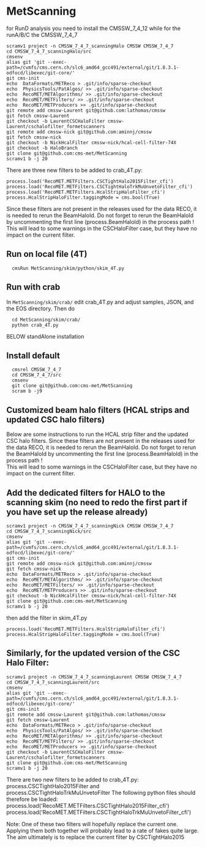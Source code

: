 # MetScanning



for RunD analysis you need to install the CMSSW_7_4_12 while for the runA/B/C the CMSSW_7_4_7
```
scramv1 project -n CMSSW_7_4_7_scanningHalo CMSSW CMSSW_7_4_7
cd CMSSW_7_4_7_scanningHalo/src
cmsenv
alias git 'git --exec-path=/cvmfs/cms.cern.ch/slc6_amd64_gcc491/external/git/1.8.3.1-odfocd/libexec/git-core/'
git cms-init
echo  DataFormats/METReco > .git/info/sparse-checkout
echo  PhysicsTools/PatAlgos/ >> .git/info/sparse-checkout
echo  RecoMET/METAlgorithms/ >> .git/info/sparse-checkout
echo  RecoMET/METFilters/ >> .git/info/sparse-checkout
echo  RecoMET/METProducers >> .git/info/sparse-checkout
git remote add cmssw-Laurent git@github.com:lathomas/cmssw
git fetch cmssw-Laurent
git checkout -b LaurentCSCHaloFilter cmssw-Laurent/cschalofilter_formetscanners
git remote add cmssw-nick git@github.com:aminnj/cmssw
git fetch cmssw-nick
git checkout -b NickHcalFilter cmssw-nick/hcal-cell-filter-74X
git checkout -b HaloBranch
git clone git@github.com:cms-met/MetScanning
scramv1 b -j 20

```

There are three new filters to be added to crab_4T.py:
```                                                                                  
process.load('RecoMET.METFilters.CSCTightHalo2015Filter_cfi')
process.load('RecoMET.METFilters.CSCTightHaloTrkMuUnvetoFilter_cfi')
process.load('RecoMET.METFilters.HcalStripHaloFilter_cfi')
process.HcalStripHaloFilter.taggingMode = cms.bool(True)
```

Since these filters are not present in the releases used for the data RECO, it is needed to rerun the BeamHaloId. 
Do not forget to rerun the BeamHaloId by uncommenting the first line (process.BeamHaloId) in the process path !  
This will lead to some warnings in the CSCHaloFilter case, but they have no impact on the current filter. 

## Run on local file (4T)
```
  cmsRun MetScanning/skim/python/skim_4T.py
```
## Run with crab
In ``MetScanning/skim/crab/`` edit crab_4T.py and adjust samples, JSON, and the EOS directory. 
Then do
```
  cd MetScanning/skim/crab/
  python crab_4T.py
```



BELOW standAlone installation

## Install default
```
  cmsrel CMSSW_7_4_7
  cd CMSSW_7_4_7/src
  cmsenv
  git clone git@github.com:cms-met/MetScanning
  scram b -j9
  ```

## Customized beam halo filters (HCAL strips and updated CSC halo filters)
Below are some instructions to run the HCAL strip filter and the updated CSC halo filters. Since these filters are not present in the releases used for the data RECO, it is needed to rerun the BeamHaloId. 
Do not forget to rerun the BeamHaloId by uncommenting the first line (process.BeamHaloId) in the process path !  
This will lead to some warnings in the CSCHaloFilter case, but they have no impact on the current filter. 

## Add the dedicated filters for HALO to the scanning skim (no need to redo the first part if you have set up the release already)
```
scramv1 project -n CMSSW_7_4_7_scanningNick CMSSW CMSSW_7_4_7
cd CMSSW_7_4_7_scanningNick/src
cmsenv
alias git 'git --exec-path=/cvmfs/cms.cern.ch/slc6_amd64_gcc491/external/git/1.8.3.1-odfocd/libexec/git-core/'
git cms-init
git remote add cmssw-nick git@github.com:aminnj/cmssw
git fetch cmssw-nick
echo  DataFormats/METReco > .git/info/sparse-checkout
echo  RecoMET/METAlgorithms/ >> .git/info/sparse-checkout
echo  RecoMET/METFilters/ >> .git/info/sparse-checkout
echo  RecoMET/METProducers >> .git/info/sparse-checkout
git checkout -b NickHcalFilter cmssw-nick/hcal-cell-filter-74X
git clone git@github.com:cms-met/MetScanning
scramv1 b -j 20
```

then add the filter in skim_4T.py
  ```                                                                                  
process.load('RecoMET.METFilters.HcalStripHaloFilter_cfi')
process.HcalStripHaloFilter.taggingMode = cms.bool(True)
```


## Similarly, for the updated version of the CSC Halo Filter: 
```
scramv1 project -n CMSSW_7_4_7_scanningLaurent CMSSW CMSSW_7_4_7
cd CMSSW_7_4_7_scanningLaurent/src
cmsenv
alias git 'git --exec-path=/cvmfs/cms.cern.ch/slc6_amd64_gcc491/external/git/1.8.3.1-odfocd/libexec/git-core/'
git cms-init
git remote add cmssw-Laurent git@github.com:lathomas/cmssw
git fetch cmssw-Laurent
echo  DataFormats/METReco > .git/info/sparse-checkout
echo  PhysicsTools/PatAlgos/ >> .git/info/sparse-checkout
echo  RecoMET/METAlgorithms/ >> .git/info/sparse-checkout
echo  RecoMET/METFilters/ >> .git/info/sparse-checkout
echo  RecoMET/METProducers >> .git/info/sparse-checkout
git checkout -b LaurentCSCHaloFilter cmssw-Laurent/cschalofilter_formetscanners
git clone git@github.com:cms-met/MetScanning
scramv1 b -j 20
```
There are two new filters to be added to crab_4T.py:
process.CSCTightHalo2015Filter and process.CSCTightHaloTrkMuUnvetoFilter 
The following python files should therefore be loaded:
process.load('RecoMET.METFilters.CSCTightHalo2015Filter_cfi')
process.load('RecoMET.METFilters.CSCTightHaloTrkMuUnvetoFilter_cfi')

Note: One of these two filters will hopefully replace the current one. Applying them both together will probably lead to a rate of fakes quite large. The aim ultimately is to replace the current filter by CSCTightHalo2015

